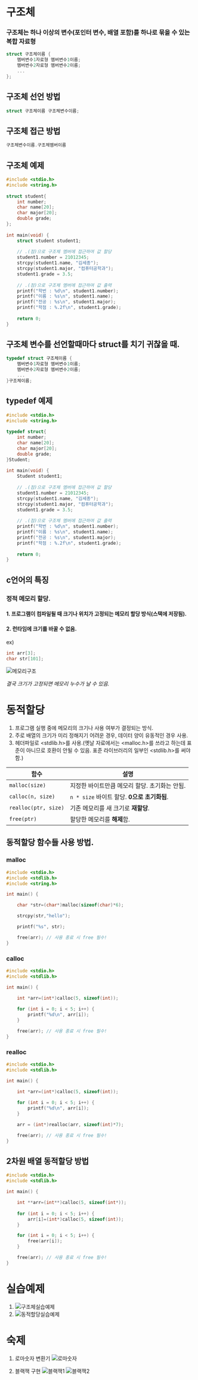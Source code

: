# 구조체
### 구조체는 하나 이상의 변수(포인터 변수, 배열 포함)를 하나로 묶을 수 있는 복합 자료형
```c
struct 구조체이름 {
    멤버변수1자료형 멤버변수1이름;
    멤버변수2자료형 멤버변수2이름;
    ...
};
```

## 구조체 선언 방법
```c
struct 구조체이름 구조체변수이름;
```
## 구조체 접근 방법
```c
구조체변수이름.구조체멤버이름
```

## 구조체 예제
```c
#include <stdio.h>
#include <string.h>
 
struct student{
    int number;
    char name[20];
    char major[20];
    double grade;
};
 
int main(void) {
    struct student student1;
 
    // .(점)으로 구조체 멤버에 접근하여 값 할당
    student1.number = 21012345;
    strcpy(student1.name, "김세종");
    strcpy(student1.major, "컴퓨터공학과");
    student1.grade = 3.5;
 
    // .(점)으로 구조체 멤버에 접근하여 값 출력
    printf("학번 : %d\n", student1.number);
    printf("이름 : %s\n", student1.name);
    printf("전공 : %s\n", student1.major);
    printf("학점 : %.2f\n", student1.grade);
 
    return 0;
}
```
## 구조체 변수를 선언할때마다 struct를 치기 귀찮을 때.
```c
typedef struct 구조체이름 {
    멤버변수1자료형 멤버변수1이름;
    멤버변수2자료형 멤버변수2이름;
    ...
}구조체이름;
```

## typedef 예제
```c
#include <stdio.h>
#include <string.h>
 
typedef struct{
    int number;
    char name[20];
    char major[20];
    double grade;
}Student;
 
int main(void) {
    Student student1;
 
    // .(점)으로 구조체 멤버에 접근하여 값 할당
    student1.number = 21012345;
    strcpy(student1.name, "김세종");
    strcpy(student1.major, "컴퓨터공학과");
    student1.grade = 3.5;
 
    // .(점)으로 구조체 멤버에 접근하여 값 출력
    printf("학번 : %d\n", student1.number);
    printf("이름 : %s\n", student1.name);
    printf("전공 : %s\n", student1.major);
    printf("학점 : %.2f\n", student1.grade);
 
    return 0;
}
```

## c언어의 특징
### 정적 메모리 할당.
#### 1. 프로그램이 컴파일될 때 크기나 위치가 고정되는 메모리 할당 방식(스택에 저장됨).
#### 2. 런타임에 크기를 바꿀 수 없음.
ex)  
```c
int arr[3];
char str[101];
```
![메모리구조](https://raw.githubusercontent.com/2025-Tutoring-KW/image/refs/heads/main/%EB%A9%94%EB%AA%A8%EB%A6%AC%EA%B5%AC%EC%A1%B0.png) 

 *결국 크기가 고정되면 메모리 누수가 날 수 있음.*


# 동적할당
1. 프로그램 실행 중에 메모리의 크기나 사용 여부가 결정되는 방식.
2. 주로 배열의 크기가 미리 정해지기 어려운 경우, 데이터 양이 유동적인 경우 사용.
3. 헤더파일로 <stdlib.h>를 사용.(옛날 자료에서는 <malloc.h>를 쓰라고 하는데 표준이 아니므로 호환이 안될 수 있음. 표준 라이브러리의 일부인  <stdlib.h>를 써야함.)

| 함수 | 설명 |
|------|------|
| `malloc(size)` | 지정한 바이트만큼 메모리 할당. 초기화는 안됨. |
| `calloc(n, size)` | `n * size` 바이트 할당. **0으로 초기화됨**. |
| `realloc(ptr, size)` | 기존 메모리를 새 크기로 **재할당**. |
| `free(ptr)` | 할당한 메모리를 **해제**함. |

## 동적할당 함수들 사용 방법.
### malloc
```c
#include <stdio.h>
#include <stdlib.h>
#include <string.h>

int main() {

    char *str=(char*)malloc(sizeof(char)*6);

    strcpy(str,"hello");

    printf("%s", str);

    free(arr); // 사용 종료 시 free 필수!
}
```
### calloc
```c
#include <stdio.h>
#include <stdlib.h>

int main() {

    int *arr=(int*)calloc(5, sizeof(int));
    
    for (int i = 0; i < 5; i++) {
        printf("%d\n", arr[i]);
    }

    free(arr); // 사용 종료 시 free 필수!
}
```
### realloc
```c
#include <stdio.h>
#include <stdlib.h>

int main() {

    int *arr=(int*)calloc(5, sizeof(int));
    
    for (int i = 0; i < 5; i++) {
        printf("%d\n", arr[i]);
    }

    arr = (int*)realloc(arr, sizeof(int)*7);

    free(arr); // 사용 종료 시 free 필수!
}
```

## 2차원 배열 동적할당 방법
```c
#include <stdio.h>
#include <stdlib.h>

int main() {

    int **arr=(int**)calloc(5, sizeof(int*));
    
    for (int i = 0; i < 5; i++) {
        arr[i]=(int*)calloc(5, sizeof(int));
    }

    for (int i = 0; i < 5; i++) {
        free(arr[i]);
    }

    free(arr); // 사용 종료 시 free 필수!
}

```
# 실습예제
1. ![구조체실습예제](https://raw.githubusercontent.com/2025-Tutoring-KW/image/refs/heads/main/%EA%B5%AC%EC%A1%B0%EC%B2%B4%EC%8B%A4%EC%8A%B5%EC%98%88%EC%A0%9C.png)
2. ![동적할당실습예제](https://raw.githubusercontent.com/2025-Tutoring-KW/image/refs/heads/main/%EB%8F%99%EC%A0%81%ED%95%A0%EB%8B%B9%EC%8B%A4%EC%8A%B5%EC%98%88%EC%A0%9C.png)

# 숙제
1. 로마숫자 변환기
   ![로마숫자](https://github.com/2025-Tutoring-KW/image/blob/main/%EB%A1%9C%EB%A7%88%EC%88%AB%EC%9E%90.png)
  
2. 블랙잭 구현
   ![블랙잭1](https://raw.githubusercontent.com/2025-Tutoring-KW/image/refs/heads/main/%EB%B8%94%EB%9E%99%EC%9E%AD1.png)
   ![블랙잭2](https://raw.githubusercontent.com/2025-Tutoring-KW/image/refs/heads/main/%EB%B8%94%EB%9E%99%EC%9E%AD2.png)

